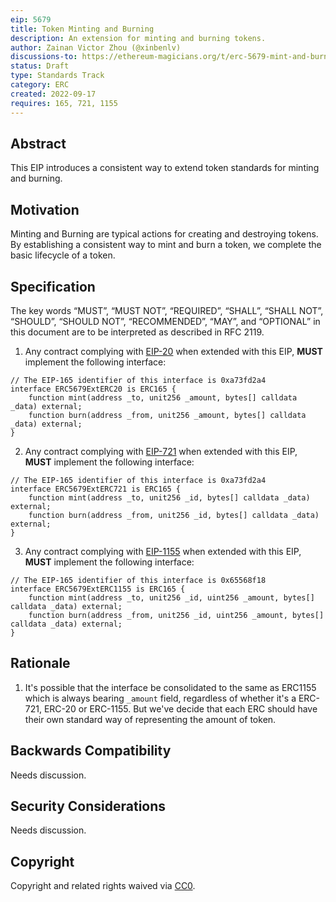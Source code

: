 ```yaml
---
eip: 5679
title: Token Minting and Burning
description: An extension for minting and burning tokens.
author: Zainan Victor Zhou (@xinbenlv)
discussions-to: https://ethereum-magicians.org/t/erc-5679-mint-and-burn-tokens/10913
status: Draft
type: Standards Track
category: ERC
created: 2022-09-17
requires: 165, 721, 1155
---
```


## Abstract
This EIP introduces a consistent way to extend token standards for minting and burning.

## Motivation
Minting and Burning are typical actions for creating and destroying tokens. By establishing a consistent way to
mint and burn a token, we complete the basic lifecycle of a token.

## Specification
The key words “MUST”, “MUST NOT”, “REQUIRED”, “SHALL”, “SHALL NOT”, “SHOULD”, “SHOULD NOT”, “RECOMMENDED”, “MAY”, and “OPTIONAL” in this document are to be interpreted as described in RFC 2119.

1. Any contract complying with [EIP-20](./eip-20.md) when extended with this EIP,
**MUST** implement the following interface:

```solidity
// The EIP-165 identifier of this interface is 0xa73fd2a4
interface ERC5679ExtERC20 is ERC165 {
    function mint(address _to, unit256 _amount, bytes[] calldata _data) external;
    function burn(address _from, unit256 _amount, bytes[] calldata _data) external;
}
```

2. Any contract complying with [EIP-721](./eip-721.md) when extended with this EIP,
**MUST** implement the following interface:

```solidity
// The EIP-165 identifier of this interface is 0xa73fd2a4
interface ERC5679ExtERC721 is ERC165 {
    function mint(address _to, unit256 _id, bytes[] calldata _data) external;
    function burn(address _from, unit256 _id, bytes[] calldata _data) external;
}
```

3. Any contract complying with [EIP-1155](./eip-1155.md) when extended with this EIP,
**MUST** implement the following interface:

```solidity
// The EIP-165 identifier of this interface is 0x65568f18
interface ERC5679ExtERC1155 is ERC165 {
    function mint(address _to, unit256 _id, uint256 _amount, bytes[] calldata _data) external;
    function burn(address _from, unit256 _id, uint256 _amount, bytes[] calldata _data) external;
}
```

## Rationale

1. It's possible that the interface be consolidated to the same as ERC1155 which is always bearing `_amount` field,
regardless of whether it's a ERC-721, ERC-20 or ERC-1155. But we've decide that each ERC should have their own
standard way of representing the amount of token.

## Backwards Compatibility

Needs discussion.

## Security Considerations

Needs discussion.

## Copyright
Copyright and related rights waived via [CC0](../LICENSE.md).
